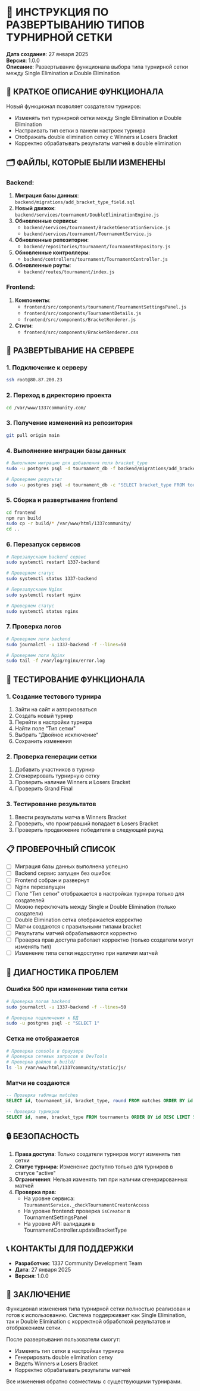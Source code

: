 # 🎯 ИНСТРУКЦИЯ ПО РАЗВЕРТЫВАНИЮ ТИПОВ ТУРНИРНОЙ СЕТКИ

**Дата создания**: 27 января 2025  
**Версия**: 1.0.0  
**Описание**: Развертывание функционала выбора типа турнирной сетки между Single Elimination и Double Elimination

## 🎯 КРАТКОЕ ОПИСАНИЕ ФУНКЦИОНАЛА

Новый функционал позволяет создателям турниров:
- Изменять тип турнирной сетки между Single Elimination и Double Elimination
- Настраивать тип сетки в панели настроек турнира
- Отображать double elimination сетку с Winners и Losers Bracket
- Корректно обрабатывать результаты матчей в double elimination

## 🗂️ ФАЙЛЫ, КОТОРЫЕ БЫЛИ ИЗМЕНЕНЫ

### Backend:
1. **Миграция базы данных**: `backend/migrations/add_bracket_type_field.sql`
2. **Новый движок**: `backend/services/tournament/DoubleEliminationEngine.js`
3. **Обновленные сервисы**:
   - `backend/services/tournament/BracketGenerationService.js`
   - `backend/services/tournament/TournamentService.js`
4. **Обновленные репозитории**:
   - `backend/repositories/tournament/TournamentRepository.js`
5. **Обновленные контроллеры**:
   - `backend/controllers/tournament/TournamentController.js`
6. **Обновленные роуты**:
   - `backend/routes/tournament/index.js`

### Frontend:
1. **Компоненты**:
   - `frontend/src/components/tournament/TournamentSettingsPanel.js`
   - `frontend/src/components/TournamentDetails.js`
   - `frontend/src/components/BracketRenderer.js`
2. **Стили**:
   - `frontend/src/components/BracketRenderer.css`

## 🚀 РАЗВЕРТЫВАНИЕ НА СЕРВЕРЕ

### 1. Подключение к серверу
```bash
ssh root@80.87.200.23
```

### 2. Переход в директорию проекта
```bash
cd /var/www/1337community.com/
```

### 3. Получение изменений из репозитория
```bash
git pull origin main
```

### 4. Выполнение миграции базы данных
```bash
# Выполняем миграцию для добавления поля bracket_type
sudo -u postgres psql -d tournament_db -f backend/migrations/add_bracket_type_field.sql

# Проверяем результат
sudo -u postgres psql -d tournament_db -c "SELECT bracket_type FROM tournaments LIMIT 1;"
```

### 5. Сборка и развертывание frontend
```bash
cd frontend
npm run build
sudo cp -r build/* /var/www/html/1337community/
cd ..
```

### 6. Перезапуск сервисов
```bash
# Перезапускаем backend сервис
sudo systemctl restart 1337-backend

# Проверяем статус
sudo systemctl status 1337-backend

# Перезапускаем Nginx
sudo systemctl restart nginx

# Проверяем статус
sudo systemctl status nginx
```

### 7. Проверка логов
```bash
# Проверяем логи backend
sudo journalctl -u 1337-backend -f --lines=50

# Проверяем логи Nginx
sudo tail -f /var/log/nginx/error.log
```

## 🧪 ТЕСТИРОВАНИЕ ФУНКЦИОНАЛА

### 1. Создание тестового турнира
1. Зайти на сайт и авторизоваться
2. Создать новый турнир
3. Перейти в настройки турнира
4. Найти поле "Тип сетки"
5. Выбрать "Двойное исключение"
6. Сохранить изменения

### 2. Проверка генерации сетки
1. Добавить участников в турнир
2. Сгенерировать турнирную сетку
3. Проверить наличие Winners и Losers Bracket
4. Проверить Grand Final

### 3. Тестирование результатов
1. Ввести результаты матча в Winners Bracket
2. Проверить, что проигравший попадает в Losers Bracket
3. Проверить продвижение победителя в следующий раунд

## 📋 ПРОВЕРОЧНЫЙ СПИСОК

- [ ] Миграция базы данных выполнена успешно
- [ ] Backend сервис запущен без ошибок
- [ ] Frontend собран и развернут
- [ ] Nginx перезапущен
- [ ] Поле "Тип сетки" отображается в настройках турнира только для создателей
- [ ] Можно переключать между Single и Double Elimination (только создатели)
- [ ] Double Elimination сетка отображается корректно
- [ ] Матчи создаются с правильными типами bracket
- [ ] Результаты матчей обрабатываются корректно
- [ ] Проверка прав доступа работает корректно (только создатели могут изменять тип)
- [ ] Изменение типа сетки недоступно при наличии матчей

## 🔧 ДИАГНОСТИКА ПРОБЛЕМ

### Ошибка 500 при изменении типа сетки
```bash
# Проверка логов backend
sudo journalctl -u 1337-backend -f --lines=50

# Проверка подключения к БД
sudo -u postgres psql -c "SELECT 1"
```

### Сетка не отображается
```bash
# Проверка console в браузере
# Проверка сетевых запросов в DevTools
# Проверка файлов в build/
ls -la /var/www/html/1337community/static/js/
```

### Матчи не создаются
```sql
-- Проверка таблицы matches
SELECT id, tournament_id, bracket_type, round FROM matches ORDER BY id DESC LIMIT 10;

-- Проверка турниров
SELECT id, name, bracket_type FROM tournaments ORDER BY id DESC LIMIT 5;
```

## 🔒 БЕЗОПАСНОСТЬ

1. **Права доступа**: Только создатели турниров могут изменять тип сетки
2. **Статус турнира**: Изменение доступно только для турниров в статусе "active"
3. **Ограничения**: Нельзя изменять тип при наличии сгенерированных матчей
4. **Проверка прав**: 
   - На уровне сервиса: `TournamentService._checkTournamentCreatorAccess`
   - На уровне frontend: проверка `isCreator` в TournamentSettingsPanel
   - На уровне API: валидация в TournamentController.updateBracketType

## 📞 КОНТАКТЫ ДЛЯ ПОДДЕРЖКИ

- **Разработчик**: 1337 Community Development Team
- **Дата**: 27 января 2025
- **Версия**: 1.0.0

## 🎯 ЗАКЛЮЧЕНИЕ

Функционал изменения типа турнирной сетки полностью реализован и готов к использованию. Система поддерживает как Single Elimination, так и Double Elimination с корректной обработкой результатов и отображением сетки.

После развертывания пользователи смогут:
- Изменять тип сетки в настройках турнира
- Генерировать double elimination сетку
- Видеть Winners и Losers Bracket
- Корректно обрабатывать результаты матчей

Все изменения обратно совместимы с существующими турнирами. 